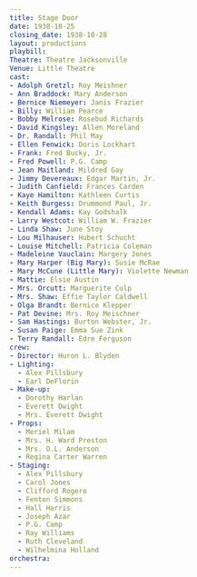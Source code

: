 ```yaml
---
title: Stage Door
date: 1938-10-25
closing_date: 1938-10-28
layout: productions
playbill:
Theatre: Theatre Jacksonville
Venue: Little Theatre
cast:
- Adolph Gretzl: Roy Meishner
- Ann Braddock: Mary Anderson
- Bernice Niemeyer: Janis Frazier
- Billy: William Pearce
- Bobby Melrose: Rosebud Richards
- David Kingsley: Allen Moreland
- Dr. Randall: Phil May
- Ellen Fenwick: Doris Lockhart
- Frank: Fred Bucky, Jr.
- Fred Powell: P.G. Camp
- Jean Maitland: Mildred Gay
- Jimmy Devereaux: Edgar Martin, Jr.
- Judith Canfield: Frances Carden
- Kaye Hamilton: Kathleen Curtis
- Keith Burgess: Drummond Paul, Jr.
- Kendall Adams: Kay Godshalk
- Larry Westcot: William W. Frazier
- Linda Shaw: June Stoy
- Lou Milhauser: Hubert Schucht
- Louise Mitchell: Patricia Coleman
- Madeleine Vauclain: Margery Jones
- Mary Harper (Big Mary): Susie McRae
- Mary McCune (Little Mary): Violette Newman
- Mattie: Elsie Austin
- Mrs. Orcutt: Marguerite Culp
- Mrs. Shaw: Effie Taylor Caldwell
- Olga Brandt: Bernice Klepper
- Pat Devine: Mrs. Roy Meischner
- Sam Hastings: Burton Webster, Jr.
- Susan Paige: Emma Sue Zink
- Terry Randall: Edre Ferguson
crew:
- Director: Huron L. Blyden
- Lighting:
  - Alex Pillsbury
  - Earl DeFlorin
- Make-up:
  - Dorothy Harlan
  - Everett Dwight
  - Mrs. Everett Dwight
- Props:
  - Meriel Milam
  - Mrs. H. Ward Preston
  - Mrs. O.L. Anderson
  - Regina Carter Warren
- Staging:
  - Alex Pillsbury
  - Carol Jones
  - Clifford Rogero
  - Fenton Simmons
  - Hall Harris
  - Joseph Azar
  - P.G. Camp
  - Ray Williams
  - Ruth Cleveland
  - Wilhelmina Holland
orchestra:
---
```


